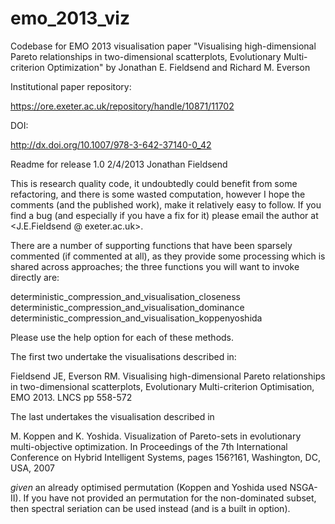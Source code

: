 emo_2013_viz
============

Codebase for EMO 2013 visualisation paper "Visualising high-dimensional Pareto relationships in two-dimensional scatterplots, Evolutionary Multi-criterion Optimization" by Jonathan E. Fieldsend and Richard M. Everson

Institutional paper repository:

https://ore.exeter.ac.uk/repository/handle/10871/11702

DOI:

http://dx.doi.org/10.1007/978-3-642-37140-0_42

Readme for release 1.0 
2/4/2013
Jonathan Fieldsend

This is research quality code, it undoubtedly could benefit from some refactoring, and there is some wasted computation, however I hope the comments (and the published work), make it relatively easy to follow. If you find a bug (and especially if you have a fix for it) please email the author at <J.E.Fieldsend @ exeter.ac.uk>.

There are a number of supporting functions that have been sparsely commented (if commented at all), as they provide some processing which is shared across approaches; the three functions you will want to invoke directly are:

deterministic_compression_and_visualisation_closeness
deterministic_compression_and_visualisation_dominance
deterministic_compression_and_visualisation_koppenyoshida

Please use the help option for each of these methods. 

The first two undertake the visualisations described in:

Fieldsend JE, Everson RM. 
Visualising high-dimensional Pareto relationships in two-dimensional 
scatterplots, 
Evolutionary Multi-criterion Optimisation, EMO 2013.
LNCS pp 558-572

The last undertakes the visualisation described in 

M. Koppen and K. Yoshida. 
Visualization of Pareto-sets in evolutionary multi-objective  optimization. 
In Proceedings of the 7th International Conference on Hybrid Intelligent 
Systems, pages 156?161, Washington, DC, USA, 2007

*given* an already optimised permutation (Koppen and Yoshida used NSGA-II). If you have not provided an permutation for the non-dominated subset, then spectral seriation can be used instead (and is a built in option).
